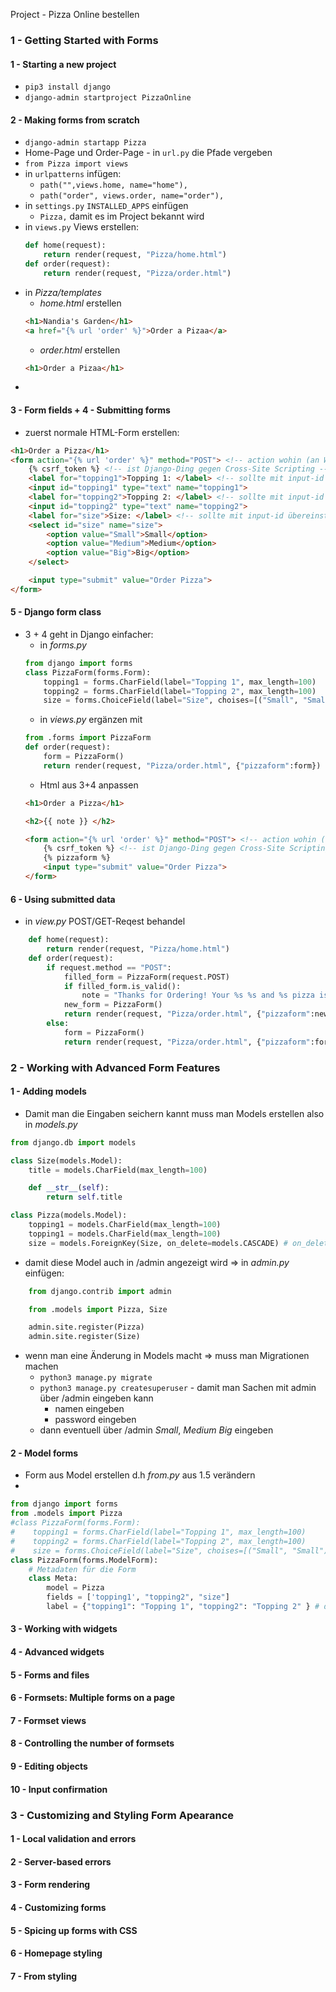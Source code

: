 Project - Pizza Online bestellen
### 1 - Getting Started with Forms
#### 1 - Starting a new project
* `pip3 install django`
* `django-admin startproject PizzaOnline`
#### 2 - Making forms from scratch
* `django-admin startapp Pizza`
* Home-Page und Order-Page - in `url.py` die Pfade vergeben
* `from Pizza import views`
* in `urlpatterns` infügen:
    * `path("",views.home, name="home"),`
    * `path("order", views.order, name="order"),`
* in `settings.py` `INSTALLED_APPS` einfügen
    * `Pizza,` damit es im Project bekannt wird
* in `views.py` Views erstellen:
    ```python
    def home(request):
        return render(request, "Pizza/home.html")
    def order(request):
        return render(request, "Pizza/order.html")
* in *Pizza/templates* 
    * *home.html* erstellen
    ```html
    <h1>Nandia's Garden</h1>
    <a href="{% url 'order' %}">Order a Pizaa</a>
    ```
    * *order.html* erstellen
    ```html
    <h1>Order a Pizaa</h1>                            
    ```
* 
#### 3 - Form fields + 4 - Submitting forms
* zuerst normale HTML-Form erstellen:
```html
<h1>Order a Pizza</h1>
<form action="{% url 'order' %}" method="POST"> <!-- action wohin (an Welche URL es gesendet werden soll, default ist die aktuelle URL), POST ist wenn State geändert wird. -->
    {% csrf_token %} <!-- ist Django-Ding gegen Cross-Site Scripting -->
    <label for="topping1">Topping 1: </label> <!-- sollte mit input-id übereinstimmen-->
    <input id="topping1" type="text" name="topping1">
    <label for="topping2">Topping 2: </label> <!-- sollte mit input-id übereinstimmen-->
    <input id="topping2" type="text" name="topping2">
    <label for="size">Size: </label> <!-- sollte mit input-id übereinstimmen-->
    <select id="size" name="size">
        <option value="Small">Small</option>
        <option value="Medium">Medium</option>
        <option value="Big">Big</option>
    </select>

    <input type="submit" value="Order Pizza">
</form>
```
#### 5 - Django form class
* 3 + 4 geht in Django einfacher:
    * in *forms.py*
    ```python
    from django import forms
    class PizzaForm(forms.Form):
        topping1 = forms.CharField(label="Topping 1", max_length=100)
        topping2 = forms.CharField(label="Topping 2", max_length=100)
        size = forms.ChoiceField(label="Size", choises=[("Small", "Small"), ("Medium", "Medium"), ("Big", "Big")])
    ```
    * in *views.py* ergänzen mit 
    ```python
    from .forms import PizzaForm 
    def order(request):
        form = PizzaForm()
        return render(request, "Pizza/order.html", {"pizzaform":form})

    ```
    * Html aus 3+4 anpassen
    ```html
    <h1>Order a Pizza</h1>

    <h2>{{ note }} </h2>

    <form action="{% url 'order' %}" method="POST"> <!-- action wohin (an Welche URL es gesendet werden soll, default ist die aktuelle URL), POST ist wenn State geändert wird. -->
        {% csrf_token %} <!-- ist Django-Ding gegen Cross-Site Scripting -->
        {% pizzaform %}
        <input type="submit" value="Order Pizza">
    </form>
    ```
#### 6 - Using submitted data
* in *view.py* POST/GET-Reqest behandel
```python
    def home(request):
        return render(request, "Pizza/home.html")
    def order(request):
        if request.method == "POST":
            filled_form = PizzaForm(request.POST)
            if filled_form.is_valid():
                note = "Thanks for Ordering! Your %s %s and %s pizza is on its way!" %(filled_form_cleaned_data['size'],filled_form_cleaned_data['topping1'], filled_form_cleaned_data['topping1'],)
            new_form = PizzaForm()
            return render(request, "Pizza/order.html", {"pizzaform":new_form}, {"note":note})
        else:
            form = PizzaForm()
            return render(request, "Pizza/order.html", {"pizzaform":form})
```

### 2 - Working with Advanced Form Features
#### 1 - Adding models
* Damit man die Eingaben seichern kannt muss man Models erstellen also in *models.py*
```python
from django.db import models

class Size(models.Model):
    title = models.CharField(max_length=100)

    def __str__(self):
        return self.title

class Pizza(models.Model):
    topping1 = models.CharField(max_length=100)
    topping1 = models.CharField(max_length=100)
    size = models.ForeignKey(Size, on_delete=models.CASCADE) # on_delete=models.CASCADE - wenn Pizza gelöscht wird, wird auch Size in DB gelöscht

```
* damit diese Model auch in /admin angezeigt wird => in *admin.py* einfügen:
```python
    from django.contrib import admin

    from .models import Pizza, Size

    admin.site.register(Pizza)
    admin.site.register(Size)
```
* wenn man eine Änderung in Models macht => muss man Migrationen machen
    * `python3 manage.py migrate`
    * `python3 manage.py createsuperuser` - damit man Sachen mit admin über /admin eingeben kann
        * namen eingeben
        * password eingeben
    * dann eventuell über /admin *Small*, *Medium* *Big* eingeben
#### 2 - Model forms
* Form aus Model erstellen d.h *from.py* aus 1.5 verändern
*
```python
from django import forms
from .models import Pizza
#class PizzaForm(forms.Form):
#    topping1 = forms.CharField(label="Topping 1", max_length=100)
#    topping2 = forms.CharField(label="Topping 2", max_length=100)
#    size = forms.ChoiceField(label="Size", choises=[("Small", "Small"), ("Medium", "Medium"), ("Big", "Big")])
class PizzaForm(forms.ModelForm):
    # Metadaten für die Form
    class Meta:
        model = Pizza
        fields = ['topping1', "topping2", "size"]
        label = {"topping1": "Topping 1", "topping2": "Topping 2" } # da sonst der Label-Test aus name oder id genommen wird 
```

#### 3 - Working with widgets
#### 4 - Advanced widgets
#### 5 - Forms and files
#### 6 - Formsets: Multiple forms on a page
#### 7 - Formset views
#### 8 - Controlling the number of formsets
#### 9 - Editing objects
#### 10 - Input confirmation

### 3 - Customizing and Styling Form Apearance
#### 1 - Local validation and errors
#### 2 - Server-based errors
#### 3 - Form rendering
#### 4 - Customizing forms
#### 5 - Spicing up forms with CSS
#### 6 - Homepage styling
#### 7 - From styling
